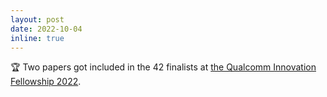 ```yaml
---
layout: post
date: 2022-10-04
inline: true
---
```


:trophy: Two papers got included in the 42 finalists at [the Qualcomm Innovation Fellowship 2022](https://www.qualcomm.com/research/university-relations/innovation-fellowship/finalists).

